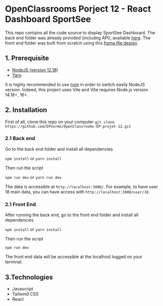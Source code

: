 # OpenClassrooms Porject 12 - React Dashboard SportSee

This repo contains all the code source to display SportSee Dashboard. The back end folder was already provided (includng API),  available [here](https://github.com/OpenClassrooms-Student-Center/P9-front-end-dashboard.git). The front end folder was built from scratch using this [figma file design](https://www.figma.com/file/BMomGVZqLZb811mDMShpLu/UI-design-Sportify-FR).


## 1. Prerequisite
- [NodeJS (version 12.18)](https://nodejs.org/en/)
- [Yarn](https://yarnpkg.com/)

It is highly recommended to use [nvm](https://github.com/nvm-sh/nvm) in order to switch easily NodeJS version. Indeed, this project uses Vite and Vite requires Node.js version 14.18+, 16+.


## 2. Installation
First of all, clone this repo on your computer
`git clone https://github.com/EPourmo/OpenClassrooms-EP-projet-12.git`

### 2.1 Back end
Go to the back end folder and install all dependencies

`npm install` or `yarn install`

Then run the script

`npm run dev` or `yarn run dev `

The data is accessible at `http://localhost:3000/`. For example, to have user 18 main data, you can have access with `http://localhost:3000/user/18`.

### 2.1 Front End
After running the back end, go to the front end folder and install all dependencies

`npm install` or `yarn install`

Then run the script

`npm run dev `

The front end data will be accessible at the localhost logged on your terminal.

## 3.Technologies
- Javascript
- Tailwind CSS
- React
